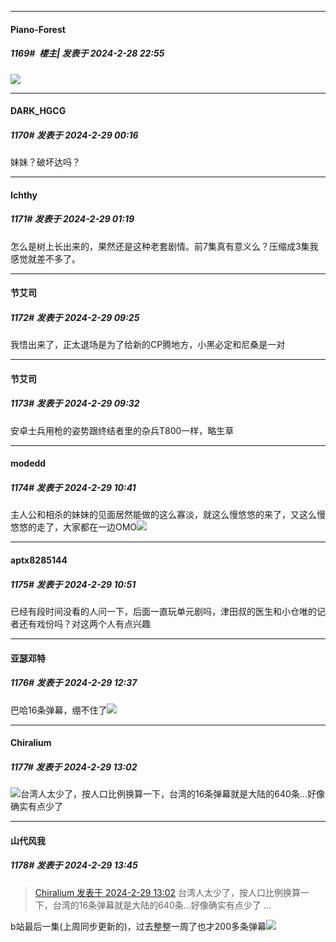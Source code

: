 ﻿
*****

####  Piano-Forest  
##### 1169#         楼主| 发表于 2024-2-28 22:55

<img src="https://p.sda1.dev/15/e2aeffa827d8089329ceddca10e15ffe/20240228_120029.jpg" referrerpolicy="no-referrer">


*****

####  DARK_HGCG  
##### 1170#       发表于 2024-2-29 00:16

妹妹？破坏达吗？


*****

####  Ichthy  
##### 1171#       发表于 2024-2-29 01:19

怎么是树上长出来的，果然还是这种老套剧情。前7集真有意义么？压缩成3集我感觉就差不多了。


*****

####  节艾司  
##### 1172#       发表于 2024-2-29 09:25

我悟出来了，正太退场是为了给新的CP腾地方，小黑必定和尼桑是一对


*****

####  节艾司  
##### 1173#       发表于 2024-2-29 09:32

安卓士兵用枪的姿势跟终结者里的杂兵T800一样，略生草


*****

####  modedd  
##### 1174#       发表于 2024-2-29 10:41

主人公和相杀的妹妹的见面居然能做的这么寡淡，就这么慢悠悠的来了，又这么慢悠悠的走了，大家都在一边OMO<img src="https://static.saraba1st.com/image/smiley/face2017/002.png" referrerpolicy="no-referrer">


*****

####  aptx8285144  
##### 1175#       发表于 2024-2-29 10:51

已经有段时间没看的人问一下，后面一直玩单元剧吗，津田叔的医生和小仓唯的记者还有戏份吗？对这两个人有点兴趣


*****

####  亚瑟邓特  
##### 1176#       发表于 2024-2-29 12:37

巴哈16条弹幕，绷不住了<img src="https://static.saraba1st.com/image/smiley/face2017/067.png" referrerpolicy="no-referrer">


*****

####  Chiralium  
##### 1177#       发表于 2024-2-29 13:02

<img src="https://static.saraba1st.com/image/smiley/face2017/037.png" referrerpolicy="no-referrer">台湾人太少了，按人口比例换算一下，台湾的16条弹幕就是大陆的640条…好像确实有点少了


*****

####  山代风我  
##### 1178#       发表于 2024-2-29 13:45

<blockquote><a href="httphttps://bbs.saraba1st.com/2b/forum.php?mod=redirect&amp;goto=findpost&amp;pid=64103616&amp;ptid=2125369" target="_blank">Chiralium 发表于 2024-2-29 13:02</a>
台湾人太少了，按人口比例换算一下，台湾的16条弹幕就是大陆的640条…好像确实有点少了 ...</blockquote>
b站最后一集(上周同步更新的)，过去整整一周了也才200多条弹幕<img src="https://static.saraba1st.com/image/smiley/face2017/037.png" referrerpolicy="no-referrer">

